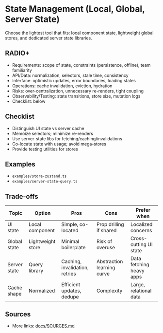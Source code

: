 # State Management (Local, Global, Server State)

Choose the lightest tool that fits: local component state, lightweight global stores, and dedicated server state libraries.

## RADIO+
- Requirements: scope of state, constraints (persistence, offline), team familiarity
- API/Data: normalization, selectors, stale time, consistency
- Interface: optimistic updates, error boundaries, loading states
- Operations: cache invalidation, eviction, hydration
- Risks: over-centralization, unnecessary re-renders, tight coupling
- Observability/Testing: state transitions, store size, mutation logs
- Checklist: below

## Checklist
- Distinguish UI state vs server cache
- Memoize selectors; minimize re-renders
- Use server-state libs for fetching/caching/invalidations
- Co-locate state with usage; avoid mega-stores
- Provide testing utilities for stores

## Examples
- `examples/store-zustand.ts`
- `examples/server-state-query.ts`

## Trade-offs

| Topic        | Option               | Pros                               | Cons                              | Prefer when |
|--------------|----------------------|------------------------------------|-----------------------------------|-------------|
| UI state     | Local component      | Simple, co-located                 | Prop drilling if shared           | Localized concerns |
| Global state | Lightweight store    | Minimal boilerplate                | Risk of overuse                   | Cross-cutting UI state |
| Server state | Query library        | Caching, invalidation, retries     | Abstraction learning curve        | Data fetching heavy apps |
| Cache shape  | Normalized           | Efficient updates, dedupe          | Complexity                        | Large, relational data |

## Sources
- More links: [docs/SOURCES.md](../../docs/SOURCES.md)
